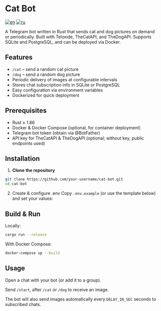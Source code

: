 # Cat Bot
[![en](https://img.shields.io/badge/lang-en-red.svg)](./README.md)
[![ru](https://img.shields.io/badge/lang-ru-green.svg)](./README.ru.md)

A Telegram bot written in Rust that sends cat and dog pictures on demand or periodically. Built with Teloxide, TheCatAPI, and TheDogAPI. Supports SQLite and PostgreSQL, and can be deployed via Docker.

## Features

- `/cat` – send a random cat picture  
- `/dog` – send a random dog picture  
- Periodic delivery of images at configurable intervals  
- Stores chat subscription info in SQLite or PostgreSQL  
- Easy configuration via environment variables  
- Dockerized for quick deployment  

## Prerequisites

- Rust ≥ 1.86
- Docker & Docker Compose (optional, for container deployment)
- Telegram bot token (obtain via @BotFather)
- API key for TheCatAPI & TheDogAPI (optional; without key, public endpoints used)

## Installation

1. **Clone the repository**  
```sh
git clone https://github.com/your-username/cat-bot.git
cd cat-bot
```

2. Create & configure .env
Copy `.env.example` (or use the template below) and set your values:

## Build & Run
Locally:
```sh
cargo run --release
```

With Docker Compose:
```sh
docker-compose up --build
```
## Usage
Open a chat with your bot (or add it to a group).

Send `/start`, after `/cat` or `/dog` to receive an image.

The bot will also send images automatically every `DELAY_IN_SEC` seconds to subscribed chats.